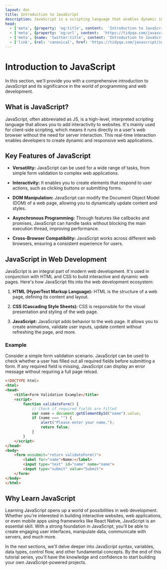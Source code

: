 ```yaml
---
layout: doc
title: Introduction to JavaScript
description: JavaScript is a scripting language that enables dynamic interactions on websites. It's often used to create features like form validation, animations, and updating content.
head:
  - ['meta', {property: 'og:title', content:  'Introduction to JavaScript' }]
  - ['meta', {property: 'og:url', content:  'https://tidyqa.com/javascript/introduction/' }] 
  - ['meta', {name: 'twitter:title', content: 'Introduction to JavaScript'}]
  - ['link', {rel: 'canonical', href: 'https://tidyqa.com/javascript/introduction/'}]
---
```


# Introduction to JavaScript

In this section, we'll provide you with a comprehensive introduction to JavaScript and its significance in the world of programming and web development.

## What is JavaScript?

JavaScript, often abbreviated as JS, is a high-level, interpreted scripting language that allows you to add interactivity to websites. It's mainly used for client-side scripting, which means it runs directly in a user's web browser without the need for server interaction. This real-time interaction enables developers to create dynamic and responsive web applications.

## Key Features of JavaScript

- **Versatility:** JavaScript can be used for a wide range of tasks, from simple form validation to complex web applications.

- **Interactivity:** It enables you to create elements that respond to user actions, such as clicking buttons or submitting forms.

- **DOM Manipulation:** JavaScript can modify the Document Object Model (DOM) of a web page, allowing you to dynamically update content and styles.

- **Asynchronous Programming:** Through features like callbacks and promises, JavaScript can handle tasks without blocking the main execution thread, improving performance.

- **Cross-Browser Compatibility:** JavaScript works across different web browsers, ensuring a consistent experience for users.

## JavaScript in Web Development

JavaScript is an integral part of modern web development. It's used in conjunction with HTML and CSS to build interactive and dynamic web pages. Here's how JavaScript fits into the web development ecosystem:

1. **HTML (HyperText Markup Language):** HTML is the structure of a web page, defining its content and layout.

2. **CSS (Cascading Style Sheets):** CSS is responsible for the visual presentation and styling of the web page.

3. **JavaScript:** JavaScript adds behavior to the web page. It allows you to create animations, validate user inputs, update content without refreshing the page, and more.

### Example

Consider a simple form validation scenario. JavaScript can be used to check whether a user has filled out all required fields before submitting a form. If any required field is missing, JavaScript can display an error message without requiring a full page reload.

```html
<!DOCTYPE html>
<html>
<head>
    <title>Form Validation Example</title>
    <script>
        function validateForm() {
            // Check if required fields are filled
            var name = document.getElementById("name").value;
            if (name === "") {
                alert("Please enter your name.");
                return false;
            }
        }
    </script>
</head>
<body>
    <form onsubmit="return validateForm()">
        <label for="name">Name:</label>
        <input type="text" id="name" name="name">
        <input type="submit" value="Submit">
    </form>
</body>
</html>
```

## Why Learn JavaScript

Learning JavaScript opens up a world of possibilities in web development. Whether you're interested in building interactive websites, web applications, or even mobile apps using frameworks like React Native, JavaScript is an essential skill. With a strong foundation in JavaScript, you'll be able to create engaging user interfaces, manipulate data, communicate with servers, and much more.

In the next sections, we'll delve deeper into JavaScript syntax, variables, data types, control flow, and other fundamental concepts. By the end of this tutorial series, you'll have the knowledge and confidence to start building your own JavaScript-powered projects.